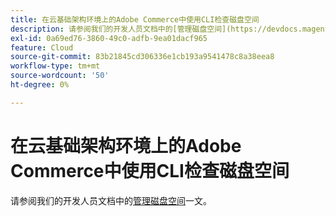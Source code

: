 ```yaml
---
title: 在云基础架构环境上的Adobe Commerce中使用CLI检查磁盘空间
description: 请参阅我们的开发人员文档中的[管理磁盘空间](https://devdocs.magento.com/guides/v2.3/cloud/project/manage-disk-space.html)一文。
exl-id: 0a69ed76-3860-49c0-adfb-9ea01dacf965
feature: Cloud
source-git-commit: 83b21845cd306336e1cb193a9541478c8a38eea8
workflow-type: tm+mt
source-wordcount: '50'
ht-degree: 0%

---
```


# 在云基础架构环境上的Adobe Commerce中使用CLI检查磁盘空间

请参阅我们的开发人员文档中的[管理磁盘空间](https://devdocs.magento.com/guides/v2.3/cloud/project/manage-disk-space.html)一文。
